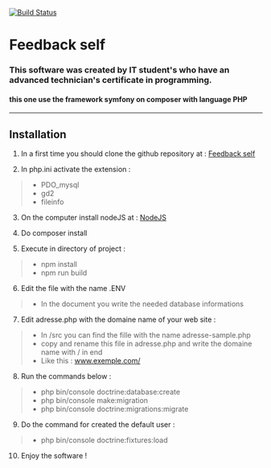 [![Build Status](https://api.travis-ci.com/ndlaprovidence/self-feedback1.svg?branch=main)](https://travis-ci.com/ndlaprovidence/self-feedback1)

# __**Feedback self**__

### This software was created by IT student's who have an advanced technician's certificate in programming.

#### this one use the framework symfony on composer with language PHP
---------------------------
## **Installation**

 1. In a first time you should clone the github repository at : [Feedback self](https://github.com/ndlaprovidence/self-feedback1 "software of rating")

1. In php.ini activate the extension :
 >- PDO_mysql
 >- gd2
 >- fileinfo 
3. On the computer install nodeJS at :   [NodeJS](https://nodejs.org)

1. Do composer install 

1. Execute in directory of project :
>- npm install
>- npm run build

6. Edit the file with the name .ENV
>- In the document you write the needed database informations

7. Edit adresse.php with the domaine name of your web site :
>- In /src you can find the fille with the name adresse-sample.php
>- copy and rename this file in adresse.php and write the domaine name with / in end
>- Like this : www.exemple.com/

8. Run the commands below :
>- php bin/console doctrine:database:create
>- php bin/console make:migration
>- php bin/console doctrine:migrations:migrate

9. Do the command for created the default user :
>- php bin/console doctrine:fixtures:load

10. Enjoy the software !


